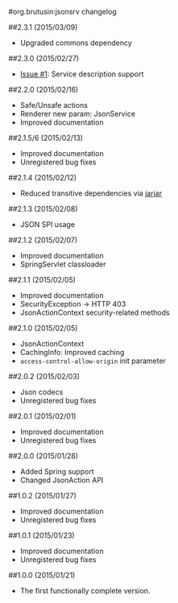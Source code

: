 #org.brutusin:jsonsrv changelog

##2.3.1 (2015/03/09)
* Upgraded commons dependency

##2.3.0 (2015/02/27)
* [Issue #1](https://github.com/brutusin/jsonsrv/issues/1): Service description support

##2.2.0 (2015/02/16)
* Safe/Unsafe actions
* Renderer new param: JsonService
* Improved documentation

##2.1.5/6 (2015/02/13)
* Improved documentation
* Unregistered bug fixes

##2.1.4 (2015/02/12)
* Reduced transitive dependencies via [jarjar](https://github.com/sonatype/jarjar-maven-plugin)

##2.1.3 (2015/02/08)
* JSON SPI usage

##2.1.2 (2015/02/07)
* Improved documentation
* SpringServlet classloader

##2.1.1 (2015/02/05)
* Improved documentation
* SecurityException -> HTTP 403
* JsonActionContext security-related methods

##2.1.0 (2015/02/05)
* JsonActionContext
* CachingInfo: Improved caching
* `access-control-allow-origin` init parameter

##2.0.2 (2015/02/03)
* Json codecs
* Unregistered bug fixes

##2.0.1 (2015/02/01)
* Improved documentation
* Unregistered bug fixes

##2.0.0 (2015/01/28)
* Added Spring support
* Changed JsonAction API

##1.0.2 (2015/01/27)
* Improved documentation
* Unregistered bug fixes

##1.0.1 (2015/01/23)
* Improved documentation
* Unregistered bug fixes

##1.0.0 (2015/01/21)
* The first functionally complete version.
